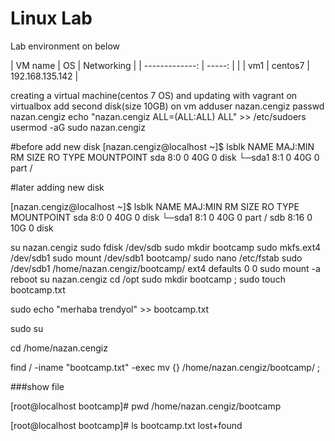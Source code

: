 
# Linux Lab

Lab environment on below



| VM name        | OS      |  Networking     | 
| -------------: | -----:  |                 | 
| vm1            | centos7 | 192.168.135.142 |


creating a virtual machine(centos 7 OS) and updating with vagrant on virtualbox
add second disk(size 10GB) on vm
adduser nazan.cengiz
passwd  nazan.cengiz
echo "nazan.cengiz  ALL=(ALL:ALL) ALL" >>  /etc/sudoers
usermod -aG sudo nazan.cengiz

#before add new disk
[nazan.cengiz@localhost ~]$ lsblk 
NAME   MAJ:MIN RM SIZE RO TYPE MOUNTPOINT
sda      8:0    0  40G  0 disk 
└─sda1   8:1    0  40G  0 part /


#later adding new disk

[nazan.cengiz@localhost ~]$ lsblk 
NAME   MAJ:MIN RM SIZE RO TYPE MOUNTPOINT
sda      8:0    0  40G  0 disk 
└─sda1   8:1    0  40G  0 part /
sdb      8:16   0  10G  0 disk

su nazan.cengiz
sudo fdisk /dev/sdb
sudo mkdir bootcamp
sudo mkfs.ext4 /dev/sdb1
sudo mount /dev/sdb1 bootcamp/
sudo nano /etc/fstab
sudo /dev/sdb1    /home/nazan.cengiz/bootcamp/    ext4  defaults 0 0
sudo mount -a
reboot
su nazan.cengiz
cd /opt
sudo mkdir bootcamp ; sudo touch bootcamp.txt  

sudo echo "merhaba trendyol" >> bootcamp.txt

sudo su

cd /home/nazan.cengiz 

find / -iname "bootcamp.txt" -exec mv {} /home/nazan.cengiz/bootcamp/ \;

###show file 

[root@localhost bootcamp]# pwd
/home/nazan.cengiz/bootcamp

[root@localhost bootcamp]# ls
bootcamp.txt  lost+found
